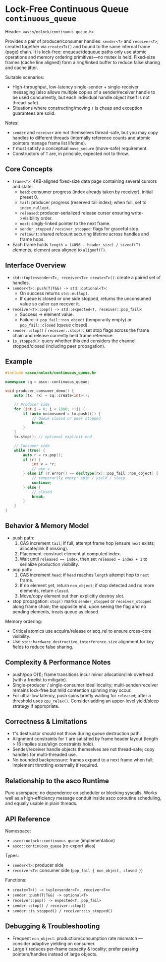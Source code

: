 # Lock-Free Continuous Queue `continuous_queue`

Header: `<asco/nolock/continuous_queue.h>`

Provides a pair of producer/consumer handles: `sender<T>` and `receiver<T>`, created together via `create<T>()` and bound to the same internal frame (page) chain.
It is lock-free: enqueue/dequeue paths only use atomic operations and memory ordering primitives—no mutex is held. Fixed-size frames (cache line aligned) form a ring/linked buffer to reduce false sharing and cache jitter.

Suitable scenarios:

- High-throughput, low-latency single-sender + single-receiver messaging (also allows multiple copies of a sender/receiver handle to be used concurrently, but each individual handle object itself is not thread-safe).
- Situations where constructing/moving `T` is cheap and exception guarantees are solid.

Notes:

- `sender` and `receiver` are not themselves thread-safe, but you may copy handles to different threads (internally reference counts and atomic pointers manage frame list lifetime).
- `T` must satisfy a conceptual `move_secure` (move-safe) requirement.
- Constructors of `T` are, in principle, expected not to throw.

## Core Concepts

- `frame<T>`: 4KB-aligned fixed-size data page containing several cursors and state:
  - `head`: consumer progress (index already taken by receiver), initial preset 0.
  - `tail`: producer progress (reserved tail index); when full, set to `index_nullopt`.
  - `released`: producer-serialized release cursor ensuring write->visibility order.
  - `next`: singly-linked pointer to the next frame.
  - `sender_stopped` / `receiver_stopped`: flags for graceful stop.
  - `refcount`: shared refcount securing lifetime across handles and frame hops.
- Each frame holds `length = (4096 - header_size) / sizeof(T)` elements; element area aligned to `alignof(T)`.

## Interface Overview

- `std::tuple<sender<T>, receiver<T>> create<T>()`: create a paired set of handles.
- `sender<T>::push(T|T&&) -> std::optional<T>`:
  - On success returns `std::nullopt`.
  - If queue is closed or one side stopped, returns the unconsumed value so caller can recover it.
- `receiver<T>::pop() -> std::expected<T, receiver::pop_fail>`:
  - Success -> element value.
  - Failure -> `pop_fail::non_object` (temporarily empty) or `pop_fail::closed` (queue closed).
- `sender::stop()` / `receiver::stop()`: set stop flags across the frame chain and release currently held frame reference.
- `is_stopped()`: query whether this end considers the channel stopped/closed (including peer propagation).

## Example

```cpp
#include <asco/nolock/continuous_queue.h>

namespace cq = asco::continuous_queue;

void producer_consumer_demo() {
    auto [tx, rx] = cq::create<int>();

    // Producer side
    for (int i = 0; i < 1000; ++i) {
        if (auto unconsumed = tx.push(i)) {
            // Queue closed or peer stopped
            break;
        }
    }
    tx.stop(); // optional explicit end

    // Consumer side
    while (true) {
        auto r = rx.pop();
        if (r) {
            int v = *r;
            // use v
        } else if (r.error() == decltype(rx)::pop_fail::non_object) {
            // temporarily empty: spin / yield / sleep
            continue;
        } else {
            // closed
            break;
        }
    }
}
```

## Behavior & Memory Model

- push path:
  1. CAS increment `tail`; if full, attempt frame hop (ensure `next` exists; allocate/link if missing).
  2. Placement-construct element at computed index.
  3. Wait until `released == index`, then set `released = index + 1` to serialize production visibility.
- pop path:
  1. CAS increment `head`; if `head` reaches `length` attempt hop to `next` frame.
  2. If no element yet, return `non_object`; if stop detected and no more elements, return `closed`.
  3. Move/copy element out then explicitly destroy slot.
- stop propagation: `stop()` marks `sender_stopped` or `receiver_stopped` along frame chain; the opposite end, upon seeing the flag and no pending elements, treats queue as closed.

Memory ordering:

- Critical atomics use acquire/release or acq_rel to ensure cross-core visibility.
- Use `std::hardware_destructive_interference_size` alignment for key fields to reduce false sharing.

## Complexity & Performance Notes

- push/pop O(1); frame transitions incur minor allocation/link overhead (with a freelist to mitigate).
- Single-producer / single-consumer ideal locality; multi-sender/receiver remains lock-free but mild contention spinning may occur.
- For ultra-low latency, push spins briefly waiting for `released`; after a threshold uses `cpu_relax()`. Consider adding an upper-level yield/sleep strategy if appropriate.

## Correctness & Limitations

- `T`'s destructor should not throw during queue destruction path.
- Alignment constraints for `T` are satisfied by frame header layout (length > 16 implies size/align constraints hold).
- Sender/receiver handle objects themselves are not thread-safe; copy handles for multi-threaded use.
- No bounded backpressure: frames expand to a next frame when full; implement throttling externally if required.

## Relationship to the asco Runtime

Pure userspace; no dependence on scheduler or blocking syscalls. Works well as a high-efficiency message conduit inside asco coroutine scheduling, and equally usable in plain threads.

## API Reference

Namespace:

- `asco::nolock::continuous_queue` (implementation)
- `asco::continuous_queue` (re-export alias)

Types:

- `sender<T>`: producer side
- `receiver<T>`: consumer side (`pop_fail { non_object, closed }`)

Functions:

- `create<T>() -> tuple<sender<T>, receiver<T>>`
- `sender::push(T|T&&) -> optional<T>`
- `receiver::pop() -> expected<T, pop_fail>`
- `sender::stop() / receiver::stop()`
- `sender::is_stopped() / receiver::is_stopped()`

## Debugging & Troubleshooting

- Frequent `non_object`: production/consumption rate mismatch — consider adaptive yielding on consumer.
- Large `T` reduces per-frame capacity & locality; prefer passing pointers/handles instead of large objects.
